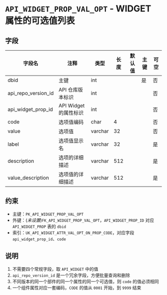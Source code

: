 # `API_WIDGET_PROP_VAL_OPT` - WIDGET 属性的可选值列表

## 字段

| 字段名              | 注释                  | 类型    | 长度 | 默认值 | 主键 | 可空 |
| ------------------- | --------------------- | ------- | ---- | ------ | ---- | ---- |
| dbid                | 主键                  | int     |      |        | 是   | 否   |
| api_repo_version_id | API 仓库版本标识      | int     |      |        |      | 否   |
| api_widget_prop_id  | API Widget 的属性标识 | int     |      |        |      | 否   |
| code                | 选项值编码            | char    | 4    |        |      | 否   |
| value               | 选项值                | varchar | 32   |        |      | 否   |
| label               | 选项值显示名          | varchar | 32   |        |      | 是   |
| description         | 选项的详细描述        | varchar | 512  |        |      | 是   |
| value_description   | 选项值的详细描述      | varchar | 512  |        |      | 是   |

## 约束

* 主键：`PK_API_WIDGET_PROP_VAL_OPT`
* 外键：(*未设置*)`FK_API_WIDGET_PROP_VAL_OPT`，`API_WIDGET_PROP_ID` 对应 `API_WIDGET_PROP` 表的 `dbid`
* 索引：`UK_API_WIDGET_ATTR_VAL_OPT_ON_PROP_CODE`，对应字段 `api_widget_prop_id`、`code`

## 说明

1. 不需要四个常规字段，取 `API_WIDGET` 中的值
2. `api_repo_version_id` 是一个冗余字段，方便批量查询和删除
3. 不同版本的同一个部件的同一个属性的同一个可选值，则 `code` 的值必须相同
4. 一个组件属性对应一套编码，`CODE` 的值从 `0001` 开始，到 `9999` 结束
